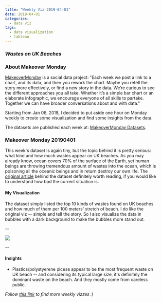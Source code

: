 ```yaml
---
title: "Weekly Viz 2019-04-01"
date: 2019-04-01
categories:
  - data viz
tags:
  - data visualization
  - tableau
---
```


### *Wastes on UK Beaches*


### About Makeover Monday

[MakeoverMonday](http://www.makeovermonday.co.uk/) is a social data project:
"Each week we post a link to a chart, and its data, and then you rework the chart.
Maybe you retell the story more effectively, or find a new story in the data.
We’re curious to see the different approaches you all take. Whether it’s a simple bar chart or an elaborate infographic, we encourage everyone of all skills to partake.
Together we can have broader conversations about and with data."

Starting from Jan 08, 2018, I decided to put aside one hour on Monday weekly to create some visualization and find some insights from the data.

The datasets are published each week at: [MakeoverMonday Datasets](http://www.makeovermonday.co.uk/data/).

### Makeover Monday 20190401

This week's dataset is again tiny, but the topic behind it is pretty serious: what kind and how much wastes appear on UK beaches. As you may already know, ocean covers 70% of the surface of the Earth, yet human beings are throwing tremendous amount of wastes into the ocean, which is poisoning all the oceanic beings and in return destroy our own life. The [original article](https://www.bbc.com/news/science-environment-42264788) behind the dataset definitely worth reading, if you would like to understand how bad the current situation is.  

#### My Visualization

The dataset simply listed the top 10 kinds of wastes found on UK beaches and how much of them per 100 meters' stretch of beach. I do like the original viz -- simple and tell the story. So I also visualize the data in bubbles with a dark background to make the bubbles more stand out.  

--  
<div class='tableauPlaceholder' id='viz1554171708551' style='position: relative'>
<noscript><a href='#'>
  <img alt=' ' src='https:&#47;&#47;public.tableau.com&#47;static&#47;images&#47;Ma&#47;MakeOverMonday20190401&#47;WasteonUKBeaches&#47;1_rss.png' style='border: none' />
</a></noscript>
<object class='tableauViz'  style='display:none;'>
  <param name='host_url' value='https%3A%2F%2Fpublic.tableau.com%2F' />
  <param name='embed_code_version' value='3' />
  <param name='site_root' value='' />
  <param name='name' value='MakeOverMonday20190401&#47;WasteonUKBeaches' />
  <param name='tabs' value='no' />
  <param name='toolbar' value='yes' />
  <param name='static_image' value='https:&#47;&#47;public.tableau.com&#47;static&#47;images&#47;Ma&#47;MakeOverMonday20190401&#47;WasteonUKBeaches&#47;1.png' /> 
  <param name='animate_transition' value='yes' />
  <param name='display_static_image' value='yes' />
  <param name='display_spinner' value='yes' />
  <param name='display_overlay' value='yes' />
  <param name='display_count' value='yes' />
</object></div>              
<script type='text/javascript'>                 
  var divElement = document.getElementById('viz1554171708551');         
  var vizElement = divElement.getElementsByTagName('object')[0];      
  vizElement.style.width='600px';vizElement.style.height='627px';     
  var scriptElement = document.createElement('script');               
  scriptElement.src = 'https://public.tableau.com/javascripts/api/viz_v1.js';   
  vizElement.parentNode.insertBefore(scriptElement, vizElement);              
</script>
  
--  

#### Insights
* Plastics/polystyerene picese appear to be the most frequent waste on UK beach -- and considering its typical large size, it's definitely the dominant waste on the beach. And they mostly come from careless public.  


*Follow [this link](https://yudong-94.github.io/personal-website/project/MakeOverMonday2019/) to find more weekly vizzes :)*